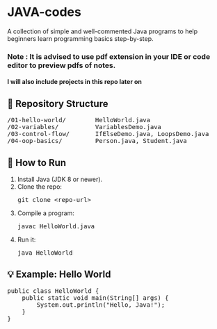 <!DOCTYPE html>
<html lang="en">
<head>
<meta charset="UTF-8">

</head>
<body>

<h1>JAVA-codes</h1>
<p>A collection of simple and well-commented Java programs to help beginners learn programming basics step-by-step.</p>
<h3>Note : It is advised to use pdf extension in your IDE or code editor to preview pdfs of notes.</h3>
<h4>I will also include projects in this repo later on</h4>

<h2>📂 Repository Structure</h2>
<pre>
/01-hello-world/        HelloWorld.java
/02-variables/          VariablesDemo.java
/03-control-flow/       IfElseDemo.java, LoopsDemo.java
/04-oop-basics/         Person.java, Student.java
</pre>

<h2>🚀 How to Run</h2>
<ol>
  <li>Install Java (JDK 8 or newer).</li>
  <li>Clone the repo:
    <pre>git clone &lt;repo-url&gt;</pre>
  </li>
  <li>Compile a program:
    <pre>javac HelloWorld.java</pre>
  </li>
  <li>Run it:
    <pre>java HelloWorld</pre>
  </li>
</ol>

<h2>💡 Example: Hello World</h2>
<pre>
public class HelloWorld {
    public static void main(String[] args) {
        System.out.println("Hello, Java!");
    }
}
</pre>

</body>
</html>
